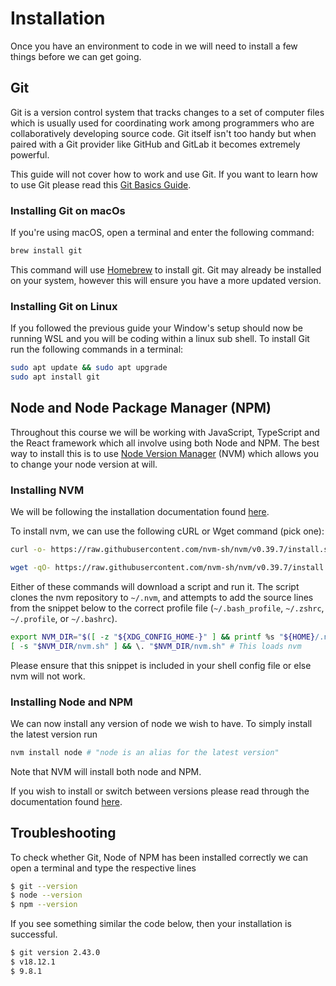 # Installation

Once you have an environment to code in we will need to install a few things before we can get going.

## Git

Git is a version control system that tracks changes to a set of computer files which is usually used for coordinating work among programmers who are collaboratively developing source code. Git itself isn't too handy but when paired with a Git provider like GitHub and GitLab it becomes extremely powerful.

This guide will not cover how to work and use Git. If you want to learn how to use Git please read this [Git Basics Guide](https://gist.github.com/jeremyle56/f3b664f0491d6ec0d9a03ab34780b876).

### Installing Git on macOs

If you're using macOS, open a terminal and enter the following command:

```sh
brew install git
```

This command will use [Homebrew](https://brew.sh/) to install git. Git may already be installed on your system, however this will ensure you have a more updated version.

### Installing Git on Linux

If you followed the previous guide your Window's setup should now be running WSL and you will be coding within a linux sub shell. To install Git run the following commands in a terminal:

```sh
sudo apt update && sudo apt upgrade
sudo apt install git
```

## Node and Node Package Manager (NPM)

Throughout this course we will be working with JavaScript, TypeScript and the React framework which all involve using both Node and NPM. The best way to install this is to use [Node Version Manager](https://github.com/nvm-sh/nvm) (NVM) which allows you to change your node version at will.

### Installing NVM

We will be following the installation documentation found [here](https://github.com/nvm-sh/nvm).

To install nvm, we can use the following cURL or Wget command (pick one):

```sh
curl -o- https://raw.githubusercontent.com/nvm-sh/nvm/v0.39.7/install.sh | bash
```

```sh
wget -qO- https://raw.githubusercontent.com/nvm-sh/nvm/v0.39.7/install.sh | bash
```

Either of these commands will download a script and run it. The script clones the nvm repository to `~/.nvm`, and attempts to add the source lines from the snippet below to the correct profile file (`~/.bash_profile`, `~/.zshrc`, `~/.profile`, or `~/.bashrc`).

```bash
export NVM_DIR="$([ -z "${XDG_CONFIG_HOME-}" ] && printf %s "${HOME}/.nvm" || printf %s "${XDG_CONFIG_HOME}/nvm")"
[ -s "$NVM_DIR/nvm.sh" ] && \. "$NVM_DIR/nvm.sh" # This loads nvm
```

Please ensure that this snippet is included in your shell config file or else nvm will not work.

### Installing Node and NPM

We can now install any version of node we wish to have. To simply install the latest version run

```sh
nvm install node # "node is an alias for the latest version"
```

Note that NVM will install both node and NPM.

If you wish to install or switch between versions please read through the documentation found [here](https://github.com/nvm-sh/nvm?tab=readme-ov-file#installing-and-updating).

## Troubleshooting

To check whether Git, Node of NPM has been installed correctly we can open a terminal and type the respective lines

```sh
$ git --version
$ node --version
$ npm --version
```

If you see something similar the code below, then your installation is successful.

```sh
$ git version 2.43.0
$ v18.12.1
$ 9.8.1
```
